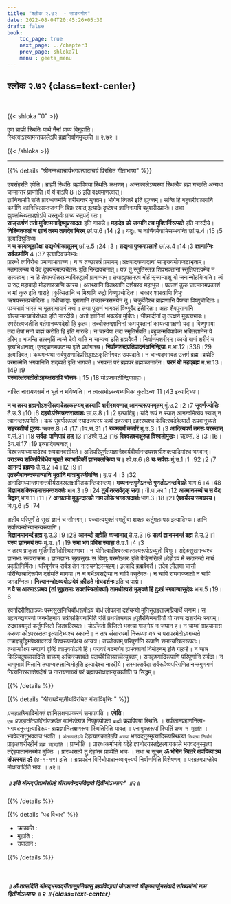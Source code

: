 ```yaml
---
title: "श्लोक २.७२  - साङ्ययोग"
date: 2022-08-04T20:45:26+05:30
draft: false
book:
    toc_page: true
    next_page: ../chapter3
    prev_page: shloka71
    menu : geeta_menu
---
```




## श्लोक २.७२ {class=text-center}

<br/>

{{< shloka  "0"  >}}

एषा ब्राह्मी स्थितिः पार्थ नैनां प्राप्य विमुह्यति।  
स्थित्वाऽस्यामन्तकालेऽपि ब्रह्मनिर्वाणमृच्छति  ॥ २.७२ ॥

{{< /shloka >}}

---


{{% details "श्रीमन्मध्वाचार्यभगवत्पादाचर्य विरचित  गीताभाष्य" %}}

उपसंहरति एषेति। ब्राह्मी स्थितिः ब्रह्मविषया स्थितिः लक्षणम्। अन्तकालेऽप्यस्यां स्थित्वैव ब्रह्म गच्छति अन्यथा जन्मान्तरं प्राप्नोति।यं यं वाऽपि 8।6 इति वक्ष्यमाणत्वात्।  
ज्ञानिनामपि सति प्रारब्धकर्मणि शरीरान्तरं युक्तम्। भोगेन त्वितरे इति ह्युक्तम्। सन्ति हि बहुशरीरफलानि कर्माणि कानिचित्सप्तजन्मनि विप्रः स्यात् इत्यादेः दृष्टेश्च ज्ञानिनामपि बहुशरीरप्राप्तेः। तथा ह्युक्तम्स्थितप्रज्ञोऽपि यस्तूर्ध्वः प्राप्य रुद्रपदं गतः।   
**साङ्कर्षणं ततो मुक्तिमगाद्विष्णुप्रसादतः** इति गारुडे। 
**महादेव परे जन्मनि तव मुक्तिर्निरूप्यते** इति नारदीये।
**निश्चितफलं च ज्ञानं तस्य तावदेव चिरम्** छां.उ.6।14।2़। 
यदु৷৷. च नार्चिषमेवाभिसम्भवन्ति छां.उ.4।15।5 इत्यादिश्रुतिभ्यः   
**न च कायव्यूहापेक्षा तद्यथेषीकातूलम्** छां.उ.5।24।3। 
**तद्यथा पुष्करपलाशे** छां.उ.4।14।3
**ज्ञानाग्निः सर्वकर्माणि** 4।37 इत्यादिवचनेभ्यः।  
प्रारब्धे त्वविरोधः प्रमाणाभावाच्च। न च तच्छास्त्रं प्रमाणम्।अक्षपादकणादानां साङ्ख्ययोगजटाभृताम्। मतमालम्ब्य ये वेदं दूषयन्त्यल्पचेतसः इति निन्दावचनात्।
यत्र तु स्तुतिस्तत्र शिवभक्तानां स्तुतिपरत्वमेव न सत्यत्वम्। न हि तेषामपीतरग्रन्थविरुद्धार्थे प्रामाण्यम्। तथाह्युक्तम्एष मोहं सृजाम्याशु यो जनान्मोहयिप्यति। त्वं च रुद्र महाबाहो मोहशास्त्राणि कारय। अतथ्यानि वितथ्यानि दर्शयस्व महाभुज। प्रकाशं कुरु चात्मानमप्रकाशं च मां कुरु इति वाराहे।कुत्सितानि च मिश्राणि रुद्रो विष्णुप्रचोदितः। चकार शास्त्राणि विभुः ऋषयस्तत्प्रचोदिताः। दधीचाद्याः पुराणानि तच्छास्त्रसमयेन तु। चक्रुर्वेदैश्च ब्राह्मणानि वैष्णवा विष्णुचोदिताः। पञ्चरात्रं भारतं च मूलरामायणं तथा। तथा पुराणं भागवतं विष्णुर्वेद इतीरितः। अतः शैवपुराणानि योज्यान्यन्याविरोधतः इति नारदीये।
अतो ज्ञानिनां भवत्येव मुक्तिः। भीष्मादीनां तु तत्क्षणे मुक्त्यभावः। स्मरंस्त्यजतीति वर्तमानव्यपदेशो हि कृतः।
तच्चोक्तम्ज्ञानिनां क्रमयुक्तानां कायत्यागक्षणो यदा। 
विष्णुमाया तदा तेषां मनो बाह्यं करोति हि इति गारुडे। 
न चान्येषां तदा स्मृतिर्भवति।बहुजन्मविपाकेन भक्तिज्ञानेन ये हरिम्। भजन्ति तत्स्मृतिं त्वन्ते देवो याति न चान्यथा इति ब्रह्मवैवर्ते। निर्वाणमशरीरम्।कायो बाणं शरीरं च इत्यभिधानात्।एतद्बाणमवष्टभ्य इति प्रयोगाच्च।
**निर्वाणशब्दप्रतिपादनंअनिन्द्रियाः** म.भा.12।336।29 इत्यादिवत्। 
कथमन्यथा सर्वपुराणादिप्रसिद्धाऽऽकृतिर्भगवत उपपद्यते। 
न चान्यद्भगवत उत्तमं ब्रह्म।ब्रह्मेति परमात्मेति भगवानिति शद्ब्यते इति भागवते। 
भगवन्तं परं ब्रह्मपरं ब्रह्मञ्जनार्दन। **परमं यो महद्ब्रह्म** म.भा.13।149।9  
**यस्मात्क्षरमतीतोऽहमक्षरादपि चोत्तमः।** 15।18 योऽप्तावतीन्द्रियग्राह्यः।

नास्ति नारायणसमं न भूतं न भविष्यति।
न त्वत्समोऽस्त्यभ्यधिकः कुतोऽन्यः 11।43 
इत्यादिभ्यः। 

**न च तस्य ब्रह्मणोऽशरीरत्वादेतत्कल्प्यम् तस्यापि शरीरश्रवणात् आनन्दरूपममृतम्** मुं.उ.2।2।7 
**सुवर्णज्योतिः** तै.उ.3।10।6 
**दहरोऽस्मिन्नन्तराकाशः** छां.उ.8।1।2 इत्यादिषु।
यदि रूपं न स्यात् आनन्दमित्येव स्यात् न त्वानन्दरूपमिति। 
कथं सुवर्णरूपत्वं स्यादरूपस्य कथं दहरत्वम् दहरस्थश्च केचित्स्वदेहेत्यादौ रूपवानुच्यते 
**सहस्रशीर्षा पुरुषः** ऋक्सं.8।4।17।1य.सं.31।1 **रुक्मवर्णं कर्तारं** मुं.उ.3।1।3
**आदित्यवर्णं तमसः परस्तात्** य.सं.31।18 
**सर्वतः पाणिपादं तत्** 13।13श्वे.उ.3।16 
**विश्वतश्चक्षुरुत विश्वतोमुखः।** ऋक्सं. 8।3।16।3य.सं.17।19 इत्यादिवचनात्।  
विश्वरूपाध्यायादेश्च रूपवानवसीयते। अतिपरिपूर्णतमज्ञानैश्वर्यवीर्यानन्दयशश्श्रीशक्त्यादिमांश्च भगवान्। 
**पराऽस्य शक्तिर्विविधैव श्रूयते स्वाभाविकीं ज्ञानबलक्रिया च।** श्वे.उ.6।8 
**यः सर्वज्ञः** मुं.उ.1।1।92।2।7 
**आनन्दं ब्रह्मणः** तै.उ.2।4।12।9।1  
**एतस्यैवानन्दस्यान्यानि भूतानि मात्रामुपजीवन्ति।** बृ.उ 4।3।32 अनादिमध्यान्तमनन्तवीर्यसहस्रलक्षामितकान्तिकान्तम्।
**मय्यनन्तगुणेऽनन्ते गुणतोऽनन्तविग्रहे** भाग.6।4।48 
**विज्ञानशक्तिरहमासमन्तशक्तेः** भाग.3।9।24
**तुर्यं तत्सर्वदृक् सदा।** गौ.पा.का.1।12
**आत्मानमन्यं च स वेद विद्वान्** भाग.11।11।7 
**अन्यतमो मुकुन्दात्को नाम लोके भगवत्पदार्थः** भाग.3।18।21
**ऐश्वर्यस्य समग्रस्य।** वि.पु.6।5।74

अतीव परिपूर्णं ते सुखं ज्ञानं च सौभगम्। 
यच्चात्ययुक्तं स्मर्तुं वा शक्तः कर्तुमतः परः इत्यादिभ्यः। 
तानि सर्वाण्यन्योन्यानन्यरूपाणि।  
**विज्ञानमानन्दं ब्रह्म** बृ.उ.3।9।28 **आनन्दो ब्रह्मेति व्यजानात्** तै.उ.3।6
**सत्यं ज्ञानमनन्तं ब्रह्म** तै.उ.2।1 **यस्य ज्ञानमयं तपः** मुं.उ.।1।19 
**समा भग प्रविश स्वाहा** तै.उ.1।4।3   
न तस्य प्राकृता मूर्तिर्मांसमेदोस्थिसम्भवा। न योगित्वादीश्वरत्वात्सत्यरूपोऽच्युतो विभुः। 
सद्देहःसुखगन्धश्च ज्ञानभाः सत्पराक्रमः। 
ज्ञानज्ञानः सुखसुखः स विष्णुः परमोऽक्षरः इति पैङ्गिखिले।देहोऽयं मे सदानन्दो नायं प्रकृतिनिर्मितः। परिपूर्णश्च सर्वत्र तेन नारायणोऽस्म्यहम्। इत्यादि ब्रह्मवैवर्ते।
तदेव लीलया चासौ परिच्छिन्नादिरूपेण दर्शयति मायया।न च गर्भैऽवसद्देव्या न चापि वसुदेवतः। न चापि राघवाज्जातो न चापि जमदग्नितः। **नित्यानन्दोऽव्ययोऽप्येवं क्रीडते मोघदर्शनः** इति च पाद्मे।  
**न वै स आत्माऽऽत्मव (तां सुहृत्तमाः सक्तस्त्रिलोक्यां) तामधीश्वरो भुङ्क्ते हि दुःखं भगवान्वासुदेवः** भाग.5।19।6  

स्वर्गादेरीशिताञ्जः परमसुखनिधिर्बोधरूपोऽय बोधं लोकानां दर्शयन्यो मुनिसुतहृतात्मप्रियार्थे जगाम। 
स ब्रह्मवन्द्यचरणो जनमोहनाय स्त्रीसङ्गिनामिति रतिं प्रथयंश्चचार।पूर्तेरचिन्त्यवीर्यो यो यश्च दाशरथिः स्वयम्। रुद्रवाक्यमृतं कर्तुमजितो जितवत्स्थितः। 
योऽजितो विजितो भक्त्या गाङ्गेयं न जघान ह। 
न चाम्बां ग्राहयामास करुणः कोऽपरस्ततः इत्यादिभ्यश्च स्कान्दे।
न तत्र संसारधर्मा निरूप्याः यत्र च परापरभेदोऽवगम्यते तत्राज्ञबुद्धिमपेक्ष्यावरत्वं विश्वरूपमपेक्ष्य अन्यत्र। तच्चोक्तम् परिपूर्णानि रूपाणि समान्यखिलरूपतः। 
तथाप्यपेक्ष्य मन्दानां दृष्टिं त्वामृषयोऽपि हि। 
परावरं वदन्त्येव ह्यभक्तानां विमोहनम् इति गारु़डे। 
न चात्र किञ्चिदुपचारादिति वाच्यम् अचिन्त्यशक्तेः पदार्थवैचित्र्याच्चेत्युक्तम्। 
रामकृष्णादिरूपाणि परिपूर्णानि सर्वदा। 
न चाणुमात्रं भिन्नानि तथाप्यस्प्तान्विमोहसि इत्यादेश्च नारदीये। 
तस्मात्सर्वदा सर्वरूपेष्वपरिगणितानन्तगुणगणं नित्यनिरस्ताशेषदोषं च नारायणाख्यं परं ब्रह्मापरोक्षज्ञान्यृच्छतीति च सिद्धम्।

{{% /details %}}



{{% details "श्रीराघवेन्द्रतीर्थविरचित गीताविवृत्तिः " %}}

*प्रजहाती*त्यादिनोक्तं ज्ञानिलक्षणप्रकरणं समापयति
॥ **एषेति**।   
`एषा` *प्रजहातीत्यादिनोपक्रांता* *यानिशे*त्यत्र निष्कृष्योक्ता 
`ब्राह्मी` ब्रह्मविषया स्थितिः । 
सर्वकामप्रहाणनित्य- भगवदनुस्मृत्यादिरूप- ब्रह्मज्ञानिलक्षणरूपा स्थितिरिति यावत्‌ । 
एनामुक्तरूपां स्थितिं `प्राप्य न मुह्यति`
। भववेदनानुभववान्न भवति । `अंतकालेऽपि` देहत्यागकालेऽपि `अस्यां`
भगवदनुस्मृत्यादिरूपस्थित्यां `स्थित्वा` `निर्वाणं` प्राकृतशरीरहीनं `ब्रह्म ऋच्छति` ।
प्राप्नोति । प्रारब्धकर्माभावे यद्देहे ज्ञानोदयस्तद्देहत्यागकाले भगवदनुस्मृत्या
तद्देहपातानंतरमेव मुक्तिः । 
प्रारब्धसत्वे तु देहांतरं प्राप्येति भावः । तथा च
सूत्रम्‌  **ॐ भोगेन त्वितरे क्षपयित्वाऽथ संपत्स्यत ॐ** (४-१-१९) इति ।
ब्रह्मपदेन विरिंचोपादानव्यावृत्त्यर्थ निर्वाणमिति विशेषणम्‌ । परब्रहमप्राप्तेरेव
मोक्षत्वादिति भावः ॥ ७२॥


##### ॥ इति श्रीमद्गीतार्थसंग्रहे श्रीराघवेन्द्रयतिकृते द्वितीयोऽध्यायः* ॥२॥  

{{% /details %}}

{{% details "पद विचार" %}}
- ऋच्छति :
- मुह्यति :
- उपादान : 

{{% /details %}}

</br>

##### ॥ ॐ तत्सदिति श्रीमद्भगवद्गीतासूपनिषत्सु ब्रह्मविद्यायां योगशास्त्रे    श्रीकृष्णार्जुनसंवादे सांख्ययोगो नाम द्वितीयोऽध्यायः ॥ २ ॥ {class=text-center}